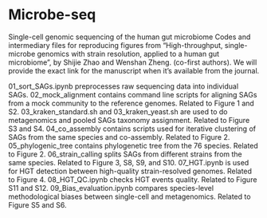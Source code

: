 # Microbe-seq
Single-cell genomic sequencing of the human gut microbiome
Codes and intermediary files for reproducing figures from “High-throughput, single-microbe genomics with strain resolution, applied to a human gut microbiome”, by Shijie Zhao and Wenshan Zheng. (co-first authors). We will provide the exact link for the manuscript when it’s available from the journal.

01_sort_SAGs.ipynb preprocesses raw sequencing data into individual SAGs.
02_mock_alignment contains command line scripts for aligning SAGs from a mock community to the reference genomes. Related to Figure 1 and S2.
03_kraken_standard.sh and 03_kraken_yeast.sh are used to do metagenomics and pooled SAGs taxonomy assignment. Related to Figure S3 and S4.
04_co_assembly contains scripts used for iterative clustering of SAGs from the same species and co-assembly. Related to Figure 2.
05_phylogenic_tree contains phylogenetic tree from the 76 species. Related to Figure 2.
06_strain_calling splits SAGs from different strains from the same species. Related to Figure 3, S8, S9, and S10.
07_HGT.ipynb is used for HGT detection between high-quality strain-resolved genomes. Related to Figure 4.
08_HGT_QC.ipynb checks HGT events quality. Related to Figure S11 and S12.
09_Bias_evaluation.ipynb compares species-level methodological biases between single-cell and metagenomics. Related to Figure S5 and S6.
